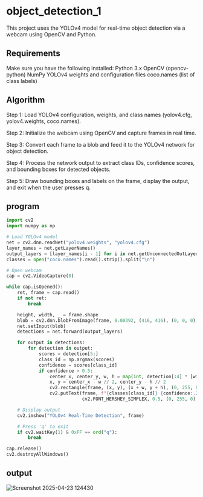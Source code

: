 # object_detection_1

This project uses the YOLOv4 model for real-time object detection via a webcam using OpenCV and Python.

##  Requirements

Make sure you have the following installed:
Python 3.x
OpenCV (opencv-python)
NumPy
YOLOv4 weights and configuration files
coco.names (list of class labels)

## Algorithm

Step 1:
Load YOLOv4 configuration, weights, and class names (yolov4.cfg, yolov4.weights, coco.names).

Step 2:
Initialize the webcam using OpenCV and capture frames in real time.

Step 3:
Convert each frame to a blob and feed it to the YOLOv4 network for object detection.

Step 4:
Process the network output to extract class IDs, confidence scores, and bounding boxes for detected objects.

Step 5:
Draw bounding boxes and labels on the frame, display the output, and exit when the user presses q.

## program
```python
import cv2
import numpy as np

# Load YOLOv4 model
net = cv2.dnn.readNet("yolov4.weights", "yolov4.cfg")
layer_names = net.getLayerNames()
output_layers = [layer_names[i - 1] for i in net.getUnconnectedOutLayers().flatten()]
classes = open("coco.names").read().strip().split("\n")

# Open webcam
cap = cv2.VideoCapture(0)

while cap.isOpened():
    ret, frame = cap.read()
    if not ret:
        break

    height, width, _ = frame.shape
    blob = cv2.dnn.blobFromImage(frame, 0.00392, (416, 416), (0, 0, 0), True, crop=False)
    net.setInput(blob)
    detections = net.forward(output_layers)

    for output in detections:
        for detection in output:
            scores = detection[5:]
            class_id = np.argmax(scores)
            confidence = scores[class_id]
            if confidence > 0.5:
                center_x, center_y, w, h = map(int, detection[:4] * [width, height, width, height])
                x, y = center_x - w // 2, center_y - h // 2
                cv2.rectangle(frame, (x, y), (x + w, y + h), (0, 255, 0), 2)
                cv2.putText(frame, f"{classes[class_id]} {confidence:.2f}", (x, y - 10), 
                            cv2.FONT_HERSHEY_SIMPLEX, 0.5, (0, 255, 0), 2)

    # Display output
    cv2.imshow("YOLOv4 Real-Time Detection", frame)

    # Press 'q' to exit
    if cv2.waitKey(1) & 0xFF == ord("q"):
        break

cap.release()
cv2.destroyAllWindows()

```

## output
![Screenshot 2025-04-23 124430](https://github.com/user-attachments/assets/ae8e92b2-42cd-4300-9f47-7b7a97153b7d)

